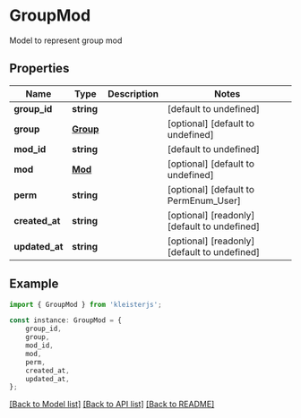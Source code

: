 # GroupMod

Model to represent group mod

## Properties

Name | Type | Description | Notes
------------ | ------------- | ------------- | -------------
**group_id** | **string** |  | [default to undefined]
**group** | [**Group**](Group.md) |  | [optional] [default to undefined]
**mod_id** | **string** |  | [default to undefined]
**mod** | [**Mod**](Mod.md) |  | [optional] [default to undefined]
**perm** | **string** |  | [optional] [default to PermEnum_User]
**created_at** | **string** |  | [optional] [readonly] [default to undefined]
**updated_at** | **string** |  | [optional] [readonly] [default to undefined]

## Example

```typescript
import { GroupMod } from 'kleisterjs';

const instance: GroupMod = {
    group_id,
    group,
    mod_id,
    mod,
    perm,
    created_at,
    updated_at,
};
```

[[Back to Model list]](../README.md#documentation-for-models) [[Back to API list]](../README.md#documentation-for-api-endpoints) [[Back to README]](../README.md)
